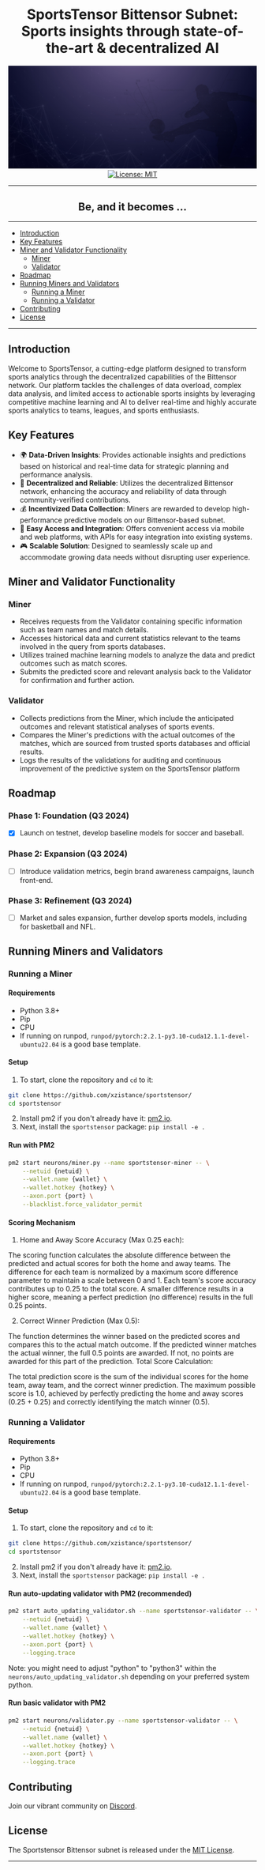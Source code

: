 <div align="center">

# SportsTensor Bittensor Subnet: Sports insights through state-of-the-art & decentralized AI <!-- omit in toc -->
[![Sportstensor](/docs/header_bg.jpg)](https://sportstensor.com)
[![License: MIT](https://img.shields.io/badge/License-MIT-yellow.svg)](https://opensource.org/licenses/MIT) 

---

## Be, and it becomes ... <!-- omit in toc -->
</div>

---
- [Introduction](#introduction)
- [Key Features](#key-features)
- [Miner and Validator Functionality](#miner-and-validator-functionality)
  - [Miner](#miner)
  - [Validator](#validator)
- [Roadmap](#roadmap)
- [Running Miners and Validators](#running-miners-and-validators)
  - [Running a Miner](#running-a-miner)
  - [Running a Validator](#running-a-validator)
- [Contributing](#contributing)
- [License](#license)

---
## Introduction

Welcome to SportsTensor, a cutting-edge platform designed to transform sports analytics through the decentralized capabilities of the Bittensor network. Our platform tackles the challenges of data overload, complex data analysis, and limited access to actionable sports insights by leveraging competitive machine learning and AI to deliver real-time and highly accurate sports analytics to teams, leagues, and sports enthusiasts.


## Key Features

- 🌍 **Data-Driven Insights**: Provides actionable insights and predictions based on historical and real-time data for strategic planning and performance analysis.
- 🧠 **Decentralized and Reliable**: Utilizes the decentralized Bittensor network, enhancing the accuracy and reliability of data through community-verified contributions.
- 💰 **Incentivized Data Collection**: Miners are rewarded to develop high-performance predictive models on our Bittensor-based subnet.
- 🤖 **Easy Access and Integration**: Offers convenient access via mobile and web platforms, with APIs for easy integration into existing systems.
- 🎮 **Scalable Solution**: Designed to seamlessly scale up and accommodate growing data needs without disrupting user experience.

## Miner and Validator Functionality

### Miner

- Receives requests from the Validator containing specific information such as team names and match details.
- Accesses historical data and current statistics relevant to the teams involved in the query from sports databases.
- Utilizes trained machine learning models to analyze the data and predict outcomes such as match scores.
-  Submits the predicted score and relevant analysis back to the Validator for confirmation and further action.

### Validator

- Collects predictions from the Miner, which include the anticipated outcomes and relevant statistical analyses of sports events.
- Compares the Miner's predictions with the actual outcomes of the matches, which are sourced from trusted sports databases and official results.
- Logs the results of the validations for auditing and continuous improvement of the predictive system on the SportsTensor platform

## Roadmap

### Phase 1: Foundation (Q3 2024)
- [x] Launch on testnet, develop baseline models for soccer and baseball.

### Phase 2: Expansion (Q3 2024)
- [ ] Introduce validation metrics, begin brand awareness campaigns, launch front-end.

### Phase 3: Refinement (Q3 2024)
- [ ] Market and sales expansion, further develop sports models, including for basketball and NFL.

## Running Miners and Validators
### Running a Miner
#### Requirements
- Python 3.8+
- Pip
- CPU
- If running on runpod, `runpod/pytorch:2.2.1-py3.10-cuda12.1.1-devel-ubuntu22.04` is a good base template.

#### Setup
1. To start, clone the repository and `cd` to it:
```bash
git clone https://github.com/xzistance/sportstensor/
cd sportstensor
```
2. Install pm2 if you don't already have it: [pm2.io](https://pm2.io/docs/runtime/guide/installation/).
3. Next, install the `sportstensor` package: `pip install -e .`

#### Run with PM2
```bash
pm2 start neurons/miner.py --name sportstensor-miner -- \
    --netuid {netuid} \
    --wallet.name {wallet} \
    --wallet.hotkey {hotkey} \
    --axon.port {port} \
    --blacklist.force_validator_permit
```

#### Scoring Mechanism
1. Home and Away Score Accuracy (Max 0.25 each):

The scoring function calculates the absolute difference between the predicted and actual scores for both the home and away teams.
The difference for each team is normalized by a maximum score difference parameter to maintain a scale between 0 and 1.
Each team's score accuracy contributes up to 0.25 to the total score. A smaller difference results in a higher score, meaning a perfect prediction (no difference) results in the full 0.25 points.

2. Correct Winner Prediction (Max 0.5):

The function determines the winner based on the predicted scores and compares this to the actual match outcome.
If the predicted winner matches the actual winner, the full 0.5 points are awarded. If not, no points are awarded for this part of the prediction.
Total Score Calculation:

The total prediction score is the sum of the individual scores for the home team, away team, and the correct winner prediction.
The maximum possible score is 1.0, achieved by perfectly predicting the home and away scores (0.25 + 0.25) and correctly identifying the match winner (0.5).


### Running a Validator
#### Requirements
- Python 3.8+
- Pip
- CPU
- If running on runpod, `runpod/pytorch:2.2.1-py3.10-cuda12.1.1-devel-ubuntu22.04` is a good base template.

#### Setup
1. To start, clone the repository and `cd` to it:
```bash
git clone https://github.com/xzistance/sportstensor/
cd sportstensor
```
2. Install pm2 if you don't already have it: [pm2.io](https://pm2.io/docs/runtime/guide/installation/).
3. Next, install the `sportstensor` package: `pip install -e .`

#### Run auto-updating validator with PM2 (recommended)
```bash
pm2 start auto_updating_validator.sh --name sportstensor-validator -- \
    --netuid {netuid} \
    --wallet.name {wallet} \
    --wallet.hotkey {hotkey} \
    --axon.port {port} \
    --logging.trace
```
Note: you might need to adjust "python" to "python3" within the `neurons/auto_updating_validator.sh` depending on your preferred system python.

#### Run basic validator with PM2
```bash
pm2 start neurons/validator.py --name sportstensor-validator -- \
    --netuid {netuid} \
    --wallet.name {wallet} \
    --wallet.hotkey {hotkey} \
    --axon.port {port} \
    --logging.trace
```

## Contributing

Join our vibrant community on [Discord](https://discord.gg/opentensor).

## License

The Sportstensor Bittensor subnet is released under the [MIT License](./LICENSE).

---

</div>